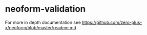 # neoform-validation

For more in depth documentation see https://github.com/zero-plus-x/neoform/blob/master/readme.md
